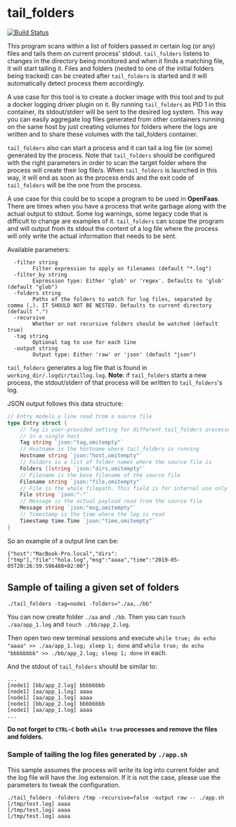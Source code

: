 # tail_folders

[![Build Status](https://travis-ci.org/oscar-martin/tail_folders.svg?branch=master)](https://travis-ci.org/oscar-martin/tail_folders)

This program scans within a list of folders passed in certain log (or any) files and tails them on current process' stdout. `tail_folders` listens to changes in the directory being monitored and when it finds a matching file, it will start tailing it. Files and folders (nested to one of the initial folders being tracked) can be created after `tail_folders` is started and it will automatically detect process them accordingly.

A use case for this tool is to create a docker image with this tool and to put a docker logging driver plugin on it. By running `tail_folders` as PID 1 in this container, its stdout/stderr will be sent to the desired log system. This way you can easily aggregate log files generated from other containers running on the same host by just creating volumes for folders where the logs are written and to share these volumes with the tail_folders container.

`tail_folders` also can start a process and it can tail a log file (or some) generated by the process. Note that `tail_folders` should be configured with the right parameters in order to scan the target folder where the process will create their log file/s. When `tail_folders` is launched in this way, it will end as soon as the process ends and the exit code of `tail_folders` will be the one from the process.

A use case for this could be to scope a program to be used in **OpenFaas**. There are times when you have a process that write garbage along with the actual output to stdout. Some log warnings, some legacy code that is difficult to change are examples of it. `tail_folders` can scope the program and will output from its stdout the content of a log file where the process will only write the actual information that needs to be sent.

Available parameters:

```shell
  -filter string
    	Filter expression to apply on filenames (default "*.log")
  -filter_by string
    	Expression type: Either 'glob' or 'regex'. Defaults to 'glob' (default "glob")
  -folders string
    	Paths of the folders to watch for log files, separated by comma (,). IT SHOULD NOT BE NESTED. Defaults to current directory (default ".")
  -recursive
    	Whether or not recursive folders should be watched (default true)
  -tag string
    	Optional tag to use for each line
  -output string
        Output type: Either 'raw' or 'json' (default "json")
```

`tail_folders` generates a log file that is found in `working_dir/.logdir/taillog.log`. **Note**: if `tail_folders` starts a new process, the stdout/stderr of that process will be written to `tail_folders`'s log.

JSON output follows this data structure:

```go
// Entry models a line read from a source file
type Entry struct {
	// Tag is user-provided setting for different tail_folders processes running
	// in a single host
	Tag string `json:"tag,omitempty"`
	// Hostname is the hostname where tail_folders is running
	Hostname string `json:"host,omitempty"`
	// Folders is a list of folder names where the source file is
	Folders []string `json:"dirs,omitempty"`
	// Filename is the base filename of the source file
	Filename string `json:"file,omitempty"`
	// File is the whole filepath. This field is for internal use only
	File string `json:"-"`
	// Message is the actual payload read from the source file
	Message string `json:"msg,omitempty"`
	// Timestamp is the time where the log is read
	Timestamp time.Time `json:"time,omitempty"`
}
```

So an example of a output line can be:

```raw
{"host":"MacBook-Pro.local","dirs":["tmp"],"file":"hola.log","msg":"aaaa","time":"2019-05-05T20:26:59.596488+02:00"}
```

## Sample of tailing a given set of folders

```shell
./tail_folders -tag=node1 -folders="./aa,./bb"
```

You can now create folder `./aa` and `./bb`. Then you can `touch ./aa/app_1.log` and `touch ./bb/app_2.log`.

Then open two new terminal sessions and execute `while true; do echo "aaaa" >> ./aa/app_1.log; sleep 1; done` and `while true; do echo "bbbbbbbb" >> ./bb/app_2.log; sleep 1; done` in each.

And the stdout of `tail_folders` should be similar to:

```raw
...
[node1] [bb/app_2.log] bbbbbbbb
[node1] [aa/app_1.log] aaaa
[node1] [aa/app_1.log] aaaa
[node1] [bb/app_2.log] bbbbbbbb
[node1] [aa/app_1.log] aaaa
...
```

**Do not forget to `CTRL-C` both `while true` processes and remove the files and folders.**

### Sample of tailing the log files generated by `./app.sh`

This sample assumes the process will write its log into current folder and the log file will have the .log extension. If it is not the case, please use the parameters to tweak the configuration.

```shell
./tail_folders -folders /tmp -recursive=false -output raw -- ./app.sh
[/tmp/test.log] aaaa
[/tmp/test.log] aaaa
[/tmp/test.log] aaaa
```
